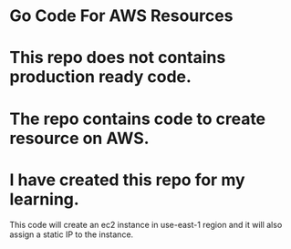 # Go Code For AWS Resources

# This repo does not contains production ready code.
# The repo contains code to create resource on AWS.
# I have created this repo for my learning. 

This code will create an ec2 instance in use-east-1 region and it will also assign a static IP to the instance.